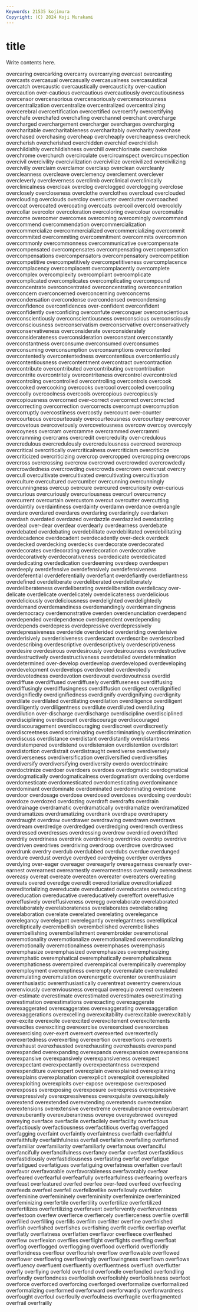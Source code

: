 ```yaml
---
Keywords: 21535 kojimura
Copyright: (C) 2024 Koji Murakami
---
```


# title

Write contents here.



overcaring overcarking overcarry overcarrying overcast overcasting overcasts overcasual overcasually
overcasualness overcasuistical overcatch overcaustic overcaustically overcausticity over-caution overcaution over-cautious overcautious
overcautiously overcautiousness overcensor overcensorious overcensoriously overcensoriousness overcentralization overcentralize overcentralized overcentralizing
overcerebral overcertification overcertified overcertify overcertifying overchafe overchafed overchafing overchannel overchant
overcharge overcharged overchargement overcharger overcharges overcharging overcharitable overcharitableness overcharitably overcharity
overchase overchased overchasing overcheap overcheaply overcheapness overcheck overcherish overcherished overchidden
overchief overchildish overchildishly overchildishness overchill overchlorinate overchoke overchrome overchurch overcirculate
overcircumspect overcircumspection overcivil overcivility overcivilization overcivilize overcivilized overcivilizing overcivilly overclaim
overclamor overclasp overclean overcleanly overcleanness overcleave overclemency overclement overclever overcleverly
overcleverness overclimb overclinical overclinically overclinicalness overcloak overclog overclogged overclogging overclose
overclosely overcloseness overclothe overclothes overcloud overclouded overclouding overclouds overcloy overcluster
overclutter overcoached overcoat overcoated overcoating overcoats overcoil overcold overcoldly overcollar
overcolor overcoloration overcoloring overcolour overcomable overcome overcomer overcomes overcoming overcomingly
overcommand overcommend overcommendation overcommercialization overcommercialize overcommercialized overcommercializing overcommit overcommited overcommiting
overcommitment overcommits overcommon overcommonly overcommonness overcommunicative overcompensate overcompensated overcompensates overcompensating
overcompensation overcompensations overcompensators overcompensatory overcompetition overcompetitive overcompetitively overcompetitiveness overcomplacence overcomplacency
overcomplacent overcomplacently overcomplete overcomplex overcomplexity overcompliant overcomplicate overcomplicated overcomplicates overcomplicating
overcompound overconcentrate overconcentrated overconcentrating overconcentration overconcern overconcerned overconcerning overconcerns overcondensation
overcondense overcondensed overcondensing overconfidence overconfidences over-confident overconfident overconfidently overconfiding overconfute
overconquer overconscientious overconscientiously overconscientiousness overconscious overconsciously overconsciousness overconservatism overconservative overconservatively
overconservativeness overconsiderate overconsiderately overconsiderateness overconsideration overconstant overconstantly overconstantness overconsume overconsumed
overconsumes overconsuming overconsumption overconsumptions overcontented overcontentedly overcontentedness overcontentious overcontentiously overcontentiousness
overcontentment overcontract overcontraction overcontribute overcontributed overcontributing overcontribution overcontrite overcontritely overcontriteness
overcontrol overcontroled overcontroling overcontrolled overcontrolling overcontrols overcook overcooked overcooking overcooks
overcool overcooled overcooling overcoolly overcoolness overcools overcopious overcopiously overcopiousness overcorned
over-correct overcorrect overcorrected overcorrecting overcorrection overcorrects overcorrupt overcorruption overcorruptly overcostliness
overcostly overcount over-counter overcourteous overcourteously overcourteousness overcourtesy overcover overcovetous overcovetously
overcovetousness overcow overcoy overcoyly overcoyness overcram overcramme overcrammed overcrammi overcramming
overcrams overcredit overcredulity over-credulous overcredulous overcredulously overcredulousness overcreed overcreep overcritical
overcritically overcriticalness overcriticism overcriticize overcriticized overcriticizing overcrop overcropped overcropping overcrops
overcross overcrossing overcrow overcrowd overcrowded overcrowdedly overcrowdedness overcrowding overcrowds overcrown
overcrust overcry overcull overcultivate overcultivated overcultivating overcultivation overculture overcultured overcumber
overcunning overcunningly overcunningness overcup overcure overcured overcuriosity over-curious overcurious overcuriously
overcuriousness overcurl overcurrency overcurrent overcurtain overcustom overcut overcutter overcutting overdaintily
overdaintiness overdainty overdamn overdance overdangle overdare overdared overdares overdaring overdaringly
overdarken overdash overdated overdazed overdazzle overdazzled overdazzling overdeal over-dear overdear
overdearly overdearness overdebate overdebated overdebating overdebilitate overdebilitated overdebilitating overdecadence overdecadent
overdecadently over-deck overdeck overdecked overdecking overdecks overdecorate overdecorated overdecorates overdecorating
overdecoration overdecorative overdecoratively overdecorativeness overdedicate overdedicated overdedicating overdedication overdeeming overdeep
overdeepen overdeeply overdefensive overdefensively overdefensiveness overdeferential overdeferentially overdefiant overdefiantly overdefiantness
overdefined overdeliberate overdeliberated overdeliberately overdeliberateness overdeliberating overdeliberation overdelicacy over-delicate overdelicate
overdelicately overdelicateness overdelicious overdeliciously overdeliciousness overdelighted overdelightedly overdemand overdemandiness overdemandingly
overdemandingness overdemocracy overdemonstrative overden overdenunciation overdepend overdepended overdependence overdependent overdepending
overdepends overdepress overdepressive overdepressively overdepressiveness overderide overderided overderiding overderisive overderisively
overderisiveness overdescant overdescribe overdescribed overdescribing overdescriptive overdescriptively overdescriptiveness overdesire overdesirous
overdesirously overdesirousness overdestructive overdestructively overdestructiveness overdetailed overdetermination overdetermined over-develop overdevelop
overdeveloped overdeveloping overdevelopment overdevelops overdevoted overdevotedly overdevotedness overdevotion overdevout overdevoutness
overdid overdiffuse overdiffused overdiffusely overdiffuseness overdiffusing overdiffusingly overdiffusingness overdiffusion overdigest
overdignified overdignifiedly overdignifiedness overdignify overdignifying overdignity overdilate overdilated overdilating overdilation
overdiligence overdiligent overdiligently overdiligentness overdilute overdiluted overdiluting overdilution over-discharge overdischarge
overdiscipline overdisciplined overdisciplining overdiscount overdiscourage overdiscouraged overdiscouragement overdiscouraging overdiscreet overdiscreetly
overdiscreetness overdiscriminating overdiscriminatingly overdiscrimination overdiscuss overdistance overdistant overdistantly overdistantness overdistempered
overdistend overdistension overdistention overdistort overdistortion overdistrait overdistraught overdiverse overdiversely overdiverseness
overdiversification overdiversified overdiversifies overdiversify overdiversifying overdiversity overdo overdoctrinaire overdoctrinize overdoer
overdoers overdoes overdogmatic overdogmatical overdogmatically overdogmaticalness overdogmatism overdoing overdome overdomesticate
overdomesticated overdomesticating overdominance overdominant overdominate overdominated overdominating overdone overdoor overdosage
overdose overdosed overdoses overdosing overdoubt overdoze overdozed overdozing overdraft overdrafts
overdrain overdrainage overdramatic overdramatically overdramatize overdramatized overdramatizes overdramatizing overdrank overdrape
overdrapery overdraught overdraw overdrawer overdrawing overdrawn overdraws overdream overdredge overdredged
overdredging overdrench overdress overdressed overdresses overdressing overdrew overdried overdrifted overdrily
overdriness overdrink overdrinking overdrinks overdrip overdrive overdriven overdrives overdriving overdroop
overdrove overdrowsed overdrunk overdry overdub overdubbed overdubs overdue overdunged overdure
overdust overdye overdyed overdyeing overdyer overdyes overdying over-eager overeager overeagerly
overeagerness overearly over-earnest overearnest overearnestly overearnestness overeasily overeasiness overeasy overeat
overeate overeaten overeater overeaters overeating overeats overed overedge overedit overeditorialize
overeditorialized overeditorializing overeducate overeducated overeducates overeducating overeducation overeducative overeducatively overeffort
overeffusive overeffusively overeffusiveness overegg overelaborate overelaborated overelaborately overelaborateness overelaborates overelaborating
overelaboration overelate overelated overelating overelegance overelegancy overelegant overelegantly overelegantness overelliptical
overelliptically overembellish overembellished overembellishes overembellishing overembellishment overembroider overemotional overemotionality overemotionalize
overemotionalized overemotionalizing overemotionally overemotionalness overemphases overemphasis overemphasize overemphasized overemphasizes overemphasizing
overemphatic overemphatical overemphatically overemphaticalness overemphaticness overempired overempirical overempirically overemploy overemployment
overemptiness overempty overemulate overemulated overemulating overemulation overenergetic overenter overenthusiasm overenthusiastic
overenthusiastically overentreat overentry overenvious overenviously overenviousness overequal overequip overest overesteem
over-estimate overestimate overestimated overestimates overestimating overestimation overestimations overexacting overexaggerate overexaggerated
overexaggerates overexaggerating overexaggeration overexaggerations overexcelling overexcitability overexcitable overexcitably over-excite overexcite
overexcited overexcitement overexcitements overexcites overexciting overexercise overexercised overexercises overexercising over-exert
overexert overexerted overexertedly overexertedness overexerting overexertion overexertions overexerts overexhaust overexhausted
overexhausting overexhausts overexpand overexpanded overexpanding overexpands overexpansion overexpansions overexpansive overexpansively
overexpansiveness overexpect overexpectant overexpectantly overexpectantness overexpend overexpenditure overexpert overexplain overexplained
overexplaining overexplains overexplanation overexplicit overexploit overexploited overexploiting overexploits over-expose overexpose
overexposed overexposes overexposing overexposure overexpress overexpressive overexpressively overexpressiveness overexquisite overexquisitely
overextend overextended overextending overextends overextension overextensions overextensive overextreme overexuberance overexuberant
overexuberantly overexuberantness overeye overeyebrowed overeyed overeying overface overfacile overfacilely overfacility
overfactious overfactiously overfactiousness overfactitious overfag overfagged overfagging overfaint overfaintly overfaintness
overfaith overfaithful overfaithfully overfaithfulness overfall overfallen overfalling overfamed overfamiliar overfamiliarity
overfamiliarly overfamous overfanciful overfancifully overfancifulness overfancy overfar overfast overfastidious overfastidiously
overfastidiousness overfasting overfat overfatigue overfatigued overfatigues overfatiguing overfatness overfatten overfault
overfavor overfavorable overfavorableness overfavorably overfear overfeared overfearful overfearfully overfearfulness overfearing
overfears overfeast overfeatured overfed overfee over-feed overfeed overfeeding overfeeds overfeel
overfell overfellowlike overfellowly overfelon overfeminine overfemininely overfemininity overfeminize overfeminized overfeminizing
overfertile overfertility overfertilize overfertilized overfertilizes overfertilizing overfervent overfervently overferventness overfestoon
overfew overfierce overfiercely overfierceness overfile overfill overfilled overfilling overfills overfilm
overfilter overfine overfinished overfish overfished overfishes overfishing overfit overfix overflap
overflat overflatly overflatness overflatten overflavor overfleece overfleshed overflew overflexion overflies
overflight overflights overfling overfloat overflog overflogged overflogging overflood overflorid overfloridly
overfloridness overflour overflourish overflow overflowable overflowed overflower overflowing overflowingly overflowingness
overflown overflows overfluency overfluent overfluently overfluentness overflush overflutter overfly overflying
overfold overfond overfondle overfondled overfondling overfondly overfondness overfoolish overfoolishly overfoolishness
overfoot overforce overforced overforcing overforged overformalize overformalized overformalizing overformed overforward
overforwardly overforwardness overfought overfoul overfoully overfoulness overfragile overfragmented overfrail overfrailly

